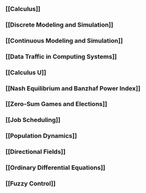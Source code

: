 ### [[Calculus]]
### [[Discrete Modeling and Simulation]]
### [[Continuous Modeling and Simulation]]
### [[Data Traffic in Computing Systems]]
### [[Calculus U]]
### [[Nash Equilibrium and Banzhaf Power Index]]
### [[Zero-Sum Games and Elections]]
### [[Job Scheduling]]
### [[Population Dynamics]]
### [[Directional Fields]]
### [[Ordinary Differential Equations]]
### [[Fuzzy Control]]